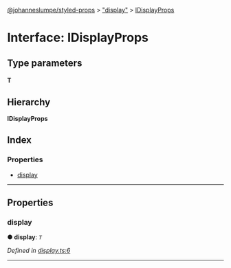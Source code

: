 [@johanneslumpe/styled-props](../README.md) > ["display"](../modules/_display_.md) > [IDisplayProps](../interfaces/_display_.idisplayprops.md)

# Interface: IDisplayProps

## Type parameters
#### T 
## Hierarchy

**IDisplayProps**

## Index

### Properties

* [display](_display_.idisplayprops.md#display)

---

## Properties

<a id="display"></a>

###  display

**● display**: *`T`*

*Defined in [display.ts:6](https://github.com/johanneslumpe/styled-props/blob/86dd9fd/src/display.ts#L6)*

___


